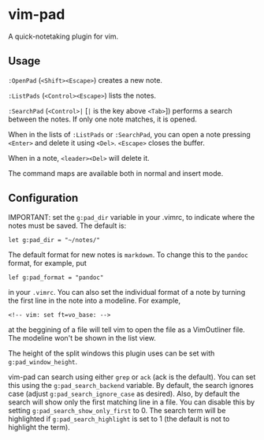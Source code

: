 # vim-pad

A quick-notetaking plugin for vim.

## Usage

`:OpenPad` (`<Shift><Escape>`) creates a new note.

`:ListPads` (`<Control><Escape>`) lists the notes.

`:SearchPad` (`<Control>|` [`|` is the key above `<Tab>`]) performs a search
between the notes. If only one note matches, it is opened.

When in the lists of `:ListPads` or `:SearchPad`, you can open a note pressing
`<Enter>` and delete it using `<Del>`. `<Escape>` closes the buffer.

When in a note, `<leader><Del>` will delete it.

The command maps are available both in normal and insert mode.

## Configuration

IMPORTANT: set the `g:pad_dir` variable in your .vimrc, to indicate where the
notes must be saved. The default is:

    let g:pad_dir = "~/notes/"

The default format for new notes is `markdown`. To change this to the
`pandoc` format, for example, put

    lef g:pad_format = "pandoc"

in your `.vimrc`. You can also set the individual format of a note by turning
the first line in the note into a modeline. For example,

	<!-- vim: set ft=vo_base: -->

at the beggining of a file will tell vim to open the file as a VimOutliner
file. The modeline won't be shown in the list view.

The height of the split windows this plugin uses can be set with
`g:pad_window_height`.

vim-pad can search using either `grep` or `ack` (ack is the default). You can
set this using the `g:pad_search_backend` variable. By default, the search
ignores case (adjust `g:pad_search_ignore_case` as desired). Also, by default 
the search will show only the first matching line in a file. You can disable this
by setting `g:pad_search_show_only_first` to 0. The search term will be
highlighted if `g:pad_search_highlight` is set to 1 (the default is not to
highlight the term).
